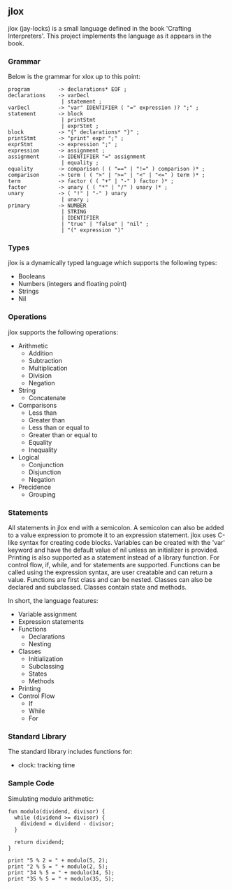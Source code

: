 ## jlox

jlox (jay-locks) is a small language defined in the book 'Crafting Interpreters'. This project implements the language as it appears in the book.

### Grammar

Below is the grammar for xlox up to this point:
```
program         -> declarations* EOF ;
declarations    -> varDecl
                 | statement ;
varDecl         -> "var" IDENTIFIER ( "=" expression )? ";" ;
statement       -> block
                 | printStmt
                 | exprStmt ;
block           -> "{" declarations* "}" ;
printStmt       -> "print" expr ";" ;
exprStmt        -> expression ";" ;
expression      -> assignment ;
assignment      -> IDENTIFIER "=" assignment
                 | equality ;
equality        -> comparison ( ( "==" | "!=" ) comparison )* ;
comparison      -> term ( ( ">" | ">=" | "<" | "<=" ) term )* ;
term            -> factor ( ( "+" | "-" ) factor )* ;
factor          -> unary ( ( "*" | "/" ) unary )* ;
unary           -> ( "!" | "-" ) unary 
                 | unary ;
primary         -> NUMBER
                 | STRING
                 | IDENTIFIER
                 | "true" | "false" | "nil" ;
                 | "(" expression ")"
```

### Types

jlox is a dynamically typed language which supports the following types:
- Booleans
- Numbers (integers and floating point)
- Strings
- Nil

### Operations

jlox supports the following operations:
- Arithmetic
  - Addition
  - Subtraction
  - Multiplication
  - Division
  - Negation
- String
  - Concatenate
- Comparisons
  - Less than
  - Greater than
  - Less than or equal to
  - Greater than or equal to
  - Equality
  - Inequality
- Logical
  - Conjunction
  - Disjunction
  - Negation
- Precidence
  - Grouping

### Statements

All statements in jlox end with a semicolon. A semicolon can also be added to a value expression to promote it to an expression statement. jlox uses C-like syntax for creating code blocks. Variables can be created with the 'var' keyword and have the default value of nil unless an initializer is provided. Printing is also supported as a statement instead of a library function. For control flow, if, while, and for statements are supported. Functions can be called using the expression syntax, are user creatable and can return a value. Functions are first class and can be nested. Classes can also be declared and subclassed. Classes contain state and methods.

In short, the language features:
- Variable assignment
- Expression statements
- Functions
  - Declarations
  - Nesting
- Classes
  - Initialization
  - Subclassing
  - States
  - Methods
- Printing
- Control Flow
  - If
  - While
  - For

### Standard Library

The standard library includes functions for:
- clock: tracking time

### Sample Code

Simulating modulo arithmetic:
```
fun modulo(dividend, divisor) {
  while (dividend >= divisor) {
    dividend = dividend - divisor;
  }

  return dividend;
}

print "5 % 2 = " + modulo(5, 2);
print "2 % 5 = " + modulo(2, 5);
print "34 % 5 = " + modulo(34, 5);
print "35 % 5 = " + modulo(35, 5);

```


<!-- ## Getting Started

Welcome to the VS Code Java world. Here is a guideline to help you get started to write Java code in Visual Studio Code.

## Folder Structure

The workspace contains two folders by default, where:

- `src`: the folder to maintain sources
- `lib`: the folder to maintain dependencies

Meanwhile, the compiled output files will be generated in the `bin` folder by default.

> If you want to customize the folder structure, open `.vscode/settings.json` and update the related settings there.

## Dependency Management

The `JAVA PROJECTS` view allows you to manage your dependencies. More details can be found [here](https://github.com/microsoft/vscode-java-dependency#manage-dependencies). -->
